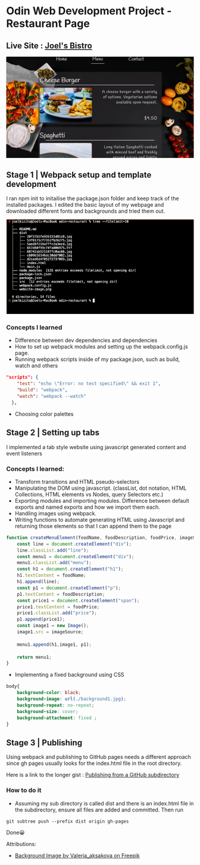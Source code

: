 # Odin Web Development Project - Restaurant Page

## Live Site : [Joel's Bistro](https://kizitojoel.github.io/odin-restaurant/)

![Image of my website](./website-image.png)

## Stage 1 | Webpack setup and template development
I ran npm init to initailise the package.json folder and keep track of the installed packages.
I edited the basic layout of my webpage and downloaded different fonts and backgrounds and tried them out.

![Image of my directory Setup](./folder-setup.png)

### Concepts I learned
- Difference between dev dependencies and dependencies
- How to set up webpack modules and setting up the webpack.config.js page.
- Running webpack scripts inside of my package.json, such as build, watch and others
```JSON
"scripts": {
    "test": "echo \"Error: no test specified\" && exit 1",
    "build": "webpack",
    "watch": "webpack --watch"
  },
```
- Choosing color palettes

## Stage 2 | Setting up tabs
I implemented a tab style website using javascript generated content and event listeners

### Concepts I learned:
- Transform transitions and HTML pseudo-selectors
- Manipulating the DOM using javascript. (classList, dot notation, HTML Collections, HTML elements vs Nodes, query Selectors etc.)
- Exporting modules and importing modules. Difference between default exports and named exports and how we import them each.
- Handling images using webpack.
- Writing functions to automate generating HTML using Javascript and returning those elements so that I can append them to the page
```Javascript
function createMenuElement(foodName, foodDescription, foodPrice, imageSource){
    const line = document.createElement("div");
    line.classList.add("line");
    const menu1 = document.createElement("div");
    menu1.classList.add("menu");
    const h1 = document.createElement("h1");
    h1.textContent = foodName;
    h1.append(line);
    const p1 = document.createElement("p");
    p1.textContent = foodDescription;
    const price1 = document.createElement("span");
    price1.textContent = foodPrice;
    price1.classList.add("price");
    p1.append(price1);
    const image1 = new Image();
    image1.src = imageSource;

    menu1.append(h1,image1, p1);

    return menu1;
}
``` 
- Implementing a fixed background using CSS
```CSS
body{
    background-color: black;
    background-image: url(./background1.jpg);
    background-repeat: no-repeat;
    background-size: cover;
    background-attachment: fixed ;
}
```

## Stage 3 | Publishing
Using webpack and publishing to GitHub pages needs a different approach since gh pages usually looks for the index.html file in the root directory.

Here is a link to the longer gist : [Publishing from a GitHub subdirectory](https://gist.github.com/cobyism/4730490)

### How to do it
- Assuming my sub directory is called dist and there is an index.html file in the subdirectory, ensure all files are added and committed. Then run
```git
git subtree push --prefix dist origin gh-pages
```
Done😀

Attributions:
- [Background Image by Valeria_aksakova on Freepik](https://www.freepik.com/free-photo/frying-pan-empty-with-various-spices-black-table_984003.htm#query=food%20black%20background&position=16&from_view=keyword&track=ais)
